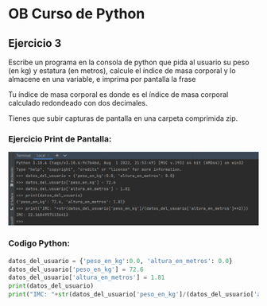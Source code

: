 # OB Curso de Python
## Ejercicio 3

Escribe un programa en la consola de python que pida al usuario su peso (en kg) y estatura (en metros), 
calcule el índice de masa corporal y lo almacene en una variable, e imprima por pantalla la frase 

Tu índice de masa corporal es donde es el índice de masa corporal calculado redondeado con dos decimales. 

Tienes que subir capturas de pantalla en una carpeta comprimida zip.

### Ejercicio Print de Pantalla:

![Print de pantall ejercicio](print_de_pantalla_ejercicio_3.png)


### Codigo Python:

```python
datos_del_usuario = {'peso_en_kg':0.0, 'altura_en_metros': 0.0}
datos_del_usuario['peso_en_kg'] = 72.6
datos_del_usuario['altura_en_metros'] = 1.81
print(datos_del_usuario)
print("IMC: "+str(datos_del_usuario['peso_en_kg']/(datos_del_usuario['altura_en_metros']**2)))
```
